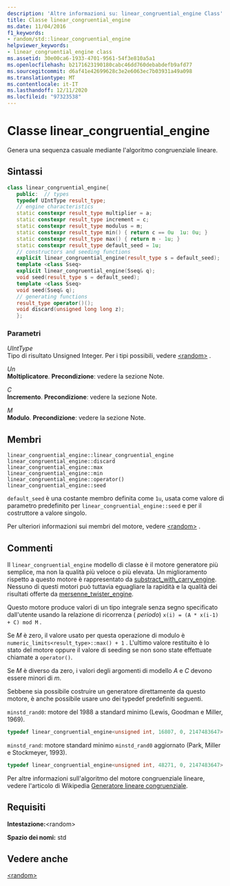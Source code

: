 ```yaml
---
description: 'Altre informazioni su: linear_congruential_engine Class'
title: Classe linear_congruential_engine
ms.date: 11/04/2016
f1_keywords:
- random/std::linear_congruential_engine
helpviewer_keywords:
- linear_congruential_engine class
ms.assetid: 30e00ca6-1933-4701-9561-54f3e810a5a1
ms.openlocfilehash: b2171623190180cabc46dd760debabdefb9afd77
ms.sourcegitcommit: d6af41e42699628c3e2e6063ec7b03931a49a098
ms.translationtype: MT
ms.contentlocale: it-IT
ms.lasthandoff: 12/11/2020
ms.locfileid: "97323538"
---
```

# <a name="linear_congruential_engine-class"></a>Classe linear_congruential_engine

Genera una sequenza casuale mediante l'algoritmo congruenziale lineare.

## <a name="syntax"></a>Sintassi

```cpp
class linear_congruential_engine{
   public:  // types
   typedef UIntType result_type;
   // engine characteristics
   static constexpr result_type multiplier = a;
   static constexpr result_type increment = c;
   static constexpr result_type modulus = m;
   static constexpr result_type min() { return c == 0u  1u: 0u; }
   static constexpr result_type max() { return m - 1u; }
   static constexpr result_type default_seed = 1u;
   // constructors and seeding functions
   explicit linear_congruential_engine(result_type s = default_seed);
   template <class Sseq>
   explicit linear_congruential_engine(Sseq& q);
   void seed(result_type s = default_seed);
   template <class Sseq>
   void seed(Sseq& q);
   // generating functions
   result_type operator()();
   void discard(unsigned long long z);
   };
```

### <a name="parameters"></a>Parametri

*UIntType*\
Tipo di risultato Unsigned Integer. Per i tipi possibili, vedere [\<random>](../standard-library/random.md) .

*Un*\
**Moltiplicatore**. **Precondizione**: vedere la sezione Note.

*C*\
**Incremento**. **Precondizione**: vedere la sezione Note.

*M*\
**Modulo**. **Precondizione**: vedere la sezione Note.

## <a name="members"></a>Membri

`linear_congruential_engine::linear_congruential_engine`
`linear_congruential_engine::discard`\
`linear_congruential_engine::max`\
`linear_congruential_engine::min`\
`linear_congruential_engine::operator()`\
`linear_congruential_engine::seed`

`default_seed` è una costante membro definita come `1u`, usata come valore di parametro predefinito per `linear_congruential_engine::seed` e per il costruttore a valore singolo.

Per ulteriori informazioni sui membri del motore, vedere [\<random>](../standard-library/random.md) .

## <a name="remarks"></a>Commenti

Il `linear_congruential_engine` modello di classe è il motore generatore più semplice, ma non la qualità più veloce o più elevata. Un miglioramento rispetto a questo motore è rappresentato da [substract_with_carry_engine](../standard-library/subtract-with-carry-engine-class.md). Nessuno di questi motori può tuttavia eguagliare la rapidità e la qualità dei risultati offerte da [mersenne_twister_engine](../standard-library/mersenne-twister-engine-class.md).

Questo motore produce valori di un tipo integrale senza segno specificato dall'utente usando la relazione di ricorrenza ( *periodo*) `x(i) = (A * x(i-1) + C) mod M` .

Se *M* è zero, il valore usato per questa operazione di modulo è `numeric_limits<result_type>::max() + 1` . L'ultimo valore restituito è lo stato del motore oppure il valore di seeding se non sono state effettuate chiamate a `operator()`.

Se *M* è diverso da zero, i valori degli argomenti di modello *A* e *C* devono essere minori di *m*.

Sebbene sia possibile costruire un generatore direttamente da questo motore, è anche possibile usare uno dei typedef predefiniti seguenti.

`minstd_rand0`: motore del 1988 a standard minimo (Lewis, Goodman e Miller, 1969).

```cpp
typedef linear_congruential_engine<unsigned int, 16807, 0, 2147483647> minstd_rand0;
```

`minstd_rand`: motore standard minimo `minstd_rand0` aggiornato (Park, Miller e Stockmeyer, 1993).

```cpp
typedef linear_congruential_engine<unsigned int, 48271, 0, 2147483647> minstd_rand;
```

Per altre informazioni sull'algoritmo del motore congruenziale lineare, vedere l'articolo di Wikipedia [Generatore lineare congruenziale](https://go.microsoft.com/fwlink/p/?linkid=402446).

## <a name="requirements"></a>Requisiti

**Intestazione:**\<random>

**Spazio dei nomi:** std

## <a name="see-also"></a>Vedere anche

[\<random>](../standard-library/random.md)
